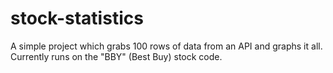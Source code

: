 # stock-statistics

A simple project which grabs 100 rows of data from an API and graphs it all. Currently runs on the "BBY" (Best Buy) stock code.
